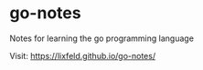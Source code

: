# go-notes
Notes for learning the go programming language

Visit: https://lixfeld.github.io/go-notes/
